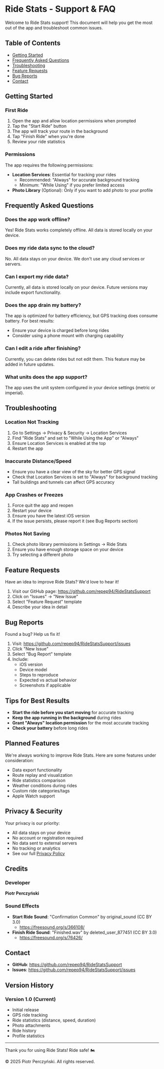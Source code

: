 # Ride Stats - Support & FAQ

Welcome to Ride Stats support! This document will help you get the most out of the app and troubleshoot common issues.

## Table of Contents
- [Getting Started](#getting-started)
- [Frequently Asked Questions](#frequently-asked-questions)
- [Troubleshooting](#troubleshooting)
- [Feature Requests](#feature-requests)
- [Bug Reports](#bug-reports)
- [Contact](#contact)

## Getting Started

### First Ride
1. Open the app and allow location permissions when prompted
2. Tap the "Start Ride" button
3. The app will track your route in the background
4. Tap "Finish Ride" when you're done
5. Review your ride statistics

### Permissions
The app requires the following permissions:
- **Location Services**: Essential for tracking your rides
  - Recommended: "Always" for accurate background tracking
  - Minimum: "While Using" if you prefer limited access
- **Photo Library** (Optional): Only if you want to add photo to your profile

## Frequently Asked Questions

### Does the app work offline?
Yes! Ride Stats works completely offline. All data is stored locally on your device.

### Does my ride data sync to the cloud?
No. All data stays on your device. We don't use any cloud services or servers.

### Can I export my ride data?
Currently, all data is stored locally on your device. Future versions may include export functionality.

### Does the app drain my battery?
The app is optimized for battery efficiency, but GPS tracking does consume battery. For best results:
- Ensure your device is charged before long rides
- Consider using a phone mount with charging capability

### Can I edit a ride after finishing?
Currently, you can delete rides but not edit them. This feature may be added in future updates.

### What units does the app support?
The app uses the unit system configured in your device settings (metric or imperial).

## Troubleshooting

### Location Not Tracking
1. Go to Settings → Privacy & Security → Location Services
2. Find "Ride Stats" and set to "While Using the App" or "Always"
3. Ensure Location Services is enabled at the top
4. Restart the app

### Inaccurate Distance/Speed
- Ensure you have a clear view of the sky for better GPS signal
- Check that Location Services is set to "Always" for background tracking
- Tall buildings and tunnels can affect GPS accuracy

### App Crashes or Freezes
1. Force quit the app and reopen
2. Restart your device
3. Ensure you have the latest iOS version
4. If the issue persists, please report it (see Bug Reports section)

### Photos Not Saving
1. Check photo library permissions in Settings → Ride Stats
2. Ensure you have enough storage space on your device
3. Try selecting a different photo

## Feature Requests

Have an idea to improve Ride Stats? We'd love to hear it!

1. Visit our GitHub page: https://github.com/repep94/RideStatsSupport
2. Click on "Issues" → "New Issue"
3. Select "Feature Request" template
4. Describe your idea in detail

## Bug Reports

Found a bug? Help us fix it!

1. Visit: https://github.com/repep94/RideStatsSupport/issues
2. Click "New Issue"
3. Select "Bug Report" template
4. Include:
   - iOS version
   - Device model
   - Steps to reproduce
   - Expected vs actual behavior
   - Screenshots if applicable

## Tips for Best Results

- **Start the ride before you start moving** for accurate tracking
- **Keep the app running in the background** during rides
- **Grant "Always" location permission** for the most accurate tracking
- **Check your battery** before long rides

## Planned Features

We're always working to improve Ride Stats. Here are some features under consideration:
- Data export functionality
- Route replay and visualization
- Ride statistics comparison
- Weather conditions during rides
- Custom ride categories/tags
- Apple Watch support

## Privacy & Security

Your privacy is our priority:
- All data stays on your device
- No account or registration required
- No data sent to external servers
- No tracking or analytics
- See our full [Privacy Policy](PRIVACY_POLICY.md)

## Credits

### Developer
**Piotr Perczyński**

### Sound Effects
- **Start Ride Sound**: "Confirmation Common" by original_sound (CC BY 3.0)
  - https://freesound.org/s/366108/
- **Finish Ride Sound**: "Finished.wav" by deleted_user_877451 (CC BY 3.0)
  - https://freesound.org/s/76426/

## Contact

- **GitHub**: https://github.com/repep94/RideStatsSupport
- **Issues**: https://github.com/repep94/RideStatsSupport/issues

## Version History

### Version 1.0 (Current)
- Initial release
- GPS ride tracking
- Ride statistics (distance, speed, duration)
- Photo attachments
- Ride history
- Profile statistics

---

Thank you for using Ride Stats! Ride safe! 🏍️

© 2025 Piotr Perczyński. All rights reserved.
